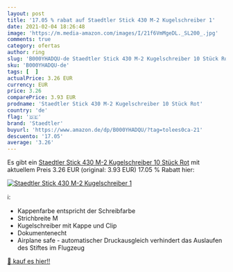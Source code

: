 ```yaml
---
layout: post
title: '17.05 % rabat auf Staedtler Stick 430 M-2 Kugelschreiber 1'
date: 2021-02-04 18:26:48
image: 'https://m.media-amazon.com/images/I/21f6VmMgeDL._SL200_.jpg'
comments: true
category: ofertas
author: ring
slug: 'B000YHADQU-de Staedtler Stick 430 M-2 Kugelschreiber 10 Stück Rot'
sku: 'B000YHADQU-de'
tags: [  ]
actualPrice: 3.26 EUR
currency: EUR
price: 3.26
comparePrice: 3.93 EUR
prodname: 'Staedtler Stick 430 M-2 Kugelschreiber 10 Stück Rot'
country: 'de'
flag: '🇩🇪'
brand: 'Staedtler'
buyurl: 'https://www.amazon.de/dp/B000YHADQU/?tag=tolees0ca-21'
descuento: '17.05'
average: '3.26'
---
```


Es gibt ein [Staedtler Stick 430 M-2 Kugelschreiber 10 Stück Rot](https://www.amazon.de/dp/B000YHADQU/?tag=tolees0ca-21) mit aktuellem Preis 3.26 EUR (original: 3.93 EUR) 17.05 % Rabatt hier:

[![Staedtler Stick 430 M-2 Kugelschreiber 1](https://m.media-amazon.com/images/I/21f6VmMgeDL._SL200_.jpg)](https://www.amazon.de/dp/B000YHADQU/?tag=tolees0ca-21)

ℹ️:

- Kappenfarbe entspricht der Schreibfarbe
- Strichbreite M
- Kugelschreiber mit Kappe und Clip
- Dokumentenecht
- Airplane safe - automatischer Druckausgleich verhindert das Auslaufen des Stiftes im Flugzeug

[🛒 kauf es hier!!](https://www.amazon.de/dp/B000YHADQU/?tag=tolees0ca-21)
